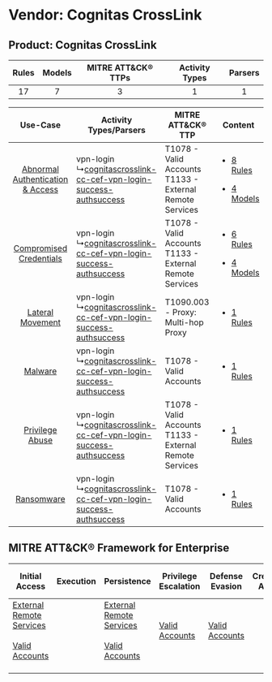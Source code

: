 Vendor: Cognitas CrossLink
==========================
Product: Cognitas CrossLink
---------------------------
| Rules | Models | MITRE ATT&CK® TTPs | Activity Types | Parsers |
|:-----:|:------:|:------------------:|:--------------:|:-------:|
|  17   |   7    |         3          |       1        |    1    |

|    Use-Case    | Activity Types/Parsers    | MITRE ATT&CK® TTP    | Content    |
|:----:| ---- | ---- | ---- |
| [Abnormal Authentication & Access](../../../UseCases/uc_abnormal_authentication_&_access.md) |  vpn-login<br> ↳[cognitascrosslink-cc-cef-vpn-login-success-authsuccess](Ps/pC_cognitascrosslinkcccefvpnloginsuccessauthsuccess.md)<br> | T1078 - Valid Accounts<br>T1133 - External Remote Services<br> | [<ul><li>8 Rules</li></ul><ul><li>4 Models</li></ul>](RM/r_m_cognitas_crosslink_cognitas_crosslink_Abnormal_Authentication_&_Access.md) |
|          [Compromised Credentials](../../../UseCases/uc_compromised_credentials.md)          |  vpn-login<br> ↳[cognitascrosslink-cc-cef-vpn-login-success-authsuccess](Ps/pC_cognitascrosslinkcccefvpnloginsuccessauthsuccess.md)<br> | T1078 - Valid Accounts<br>T1133 - External Remote Services<br> | [<ul><li>6 Rules</li></ul><ul><li>4 Models</li></ul>](RM/r_m_cognitas_crosslink_cognitas_crosslink_Compromised_Credentials.md)          |
|    [Lateral Movement](../../../UseCases/uc_lateral_movement.md)    |  vpn-login<br> ↳[cognitascrosslink-cc-cef-vpn-login-success-authsuccess](Ps/pC_cognitascrosslinkcccefvpnloginsuccessauthsuccess.md)<br> | T1090.003 - Proxy: Multi-hop Proxy<br>    | [<ul><li>1 Rules</li></ul>](RM/r_m_cognitas_crosslink_cognitas_crosslink_Lateral_Movement.md)    |
|    [Malware](../../../UseCases/uc_malware.md)    |  vpn-login<br> ↳[cognitascrosslink-cc-cef-vpn-login-success-authsuccess](Ps/pC_cognitascrosslinkcccefvpnloginsuccessauthsuccess.md)<br> | T1078 - Valid Accounts<br>    | [<ul><li>1 Rules</li></ul>](RM/r_m_cognitas_crosslink_cognitas_crosslink_Malware.md)    |
|    [Privilege Abuse](../../../UseCases/uc_privilege_abuse.md)    |  vpn-login<br> ↳[cognitascrosslink-cc-cef-vpn-login-success-authsuccess](Ps/pC_cognitascrosslinkcccefvpnloginsuccessauthsuccess.md)<br> | T1078 - Valid Accounts<br>T1133 - External Remote Services<br> | [<ul><li>1 Rules</li></ul>](RM/r_m_cognitas_crosslink_cognitas_crosslink_Privilege_Abuse.md)    |
|    [Ransomware](../../../UseCases/uc_ransomware.md)    |  vpn-login<br> ↳[cognitascrosslink-cc-cef-vpn-login-success-authsuccess](Ps/pC_cognitascrosslinkcccefvpnloginsuccessauthsuccess.md)<br> | T1078 - Valid Accounts<br>    | [<ul><li>1 Rules</li></ul>](RM/r_m_cognitas_crosslink_cognitas_crosslink_Ransomware.md)    |

MITRE ATT&CK® Framework for Enterprise
--------------------------------------
| Initial Access                                                                                                                                   | Execution | Persistence                                                                                                                                      | Privilege Escalation                                                | Defense Evasion                                                     | Credential Access | Discovery | Lateral Movement | Collection | Command and Control                                                                                                                       | Exfiltration | Impact |
| ------------------------------------------------------------------------------------------------------------------------------------------------ | --------- | ------------------------------------------------------------------------------------------------------------------------------------------------ | ------------------------------------------------------------------- | ------------------------------------------------------------------- | ----------------- | --------- | ---------------- | ---------- | ----------------------------------------------------------------------------------------------------------------------------------------- | ------------ | ------ |
| [External Remote Services](https://attack.mitre.org/techniques/T1133)<br><br>[Valid Accounts](https://attack.mitre.org/techniques/T1078)<br><br> |           | [External Remote Services](https://attack.mitre.org/techniques/T1133)<br><br>[Valid Accounts](https://attack.mitre.org/techniques/T1078)<br><br> | [Valid Accounts](https://attack.mitre.org/techniques/T1078)<br><br> | [Valid Accounts](https://attack.mitre.org/techniques/T1078)<br><br> |                   |           |                  |            | [Proxy: Multi-hop Proxy](https://attack.mitre.org/techniques/T1090/003)<br><br>[Proxy](https://attack.mitre.org/techniques/T1090)<br><br> |              |        |